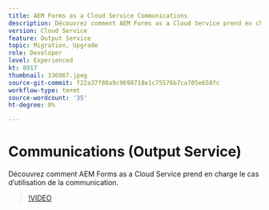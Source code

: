 ```yaml
---
title: AEM Forms as a Cloud Service Communications
description: Découvrez comment AEM Forms as a Cloud Service prend en charge le cas d’utilisation des communications.
version: Cloud Service
feature: Output Service
topic: Migration, Upgrade
role: Developer
level: Experienced
kt: 8917
thumbnail: 336967.jpeg
source-git-commit: f22a37f80a9c9698718e1c75576b7ca705e658fc
workflow-type: tm+mt
source-wordcount: '35'
ht-degree: 0%

---
```



# Communications (Output Service)

Découvrez comment AEM Forms as a Cloud Service prend en charge le cas d’utilisation de la communication.

>[!VIDEO](https://video.tv.adobe.com/v/336967/?quality=12&learn=on)
